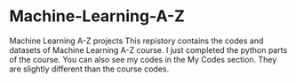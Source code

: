 # Machine-Learning-A-Z
Machine Learning A-Z projects
This repistory contains the codes and datasets of Machine Learning A-Z course. I just completed the python parts of the course. You can also see my codes in the My Codes section.
They are slightly different than the course codes.
